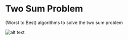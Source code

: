 # Two Sum Problem

(Worst to Best) algorithms to solve the two sum problem

![alt text](https://raw.githubusercontent.com/jteles277/Two-sum-problem-algorithms/main/Actual_Final_All.png)
